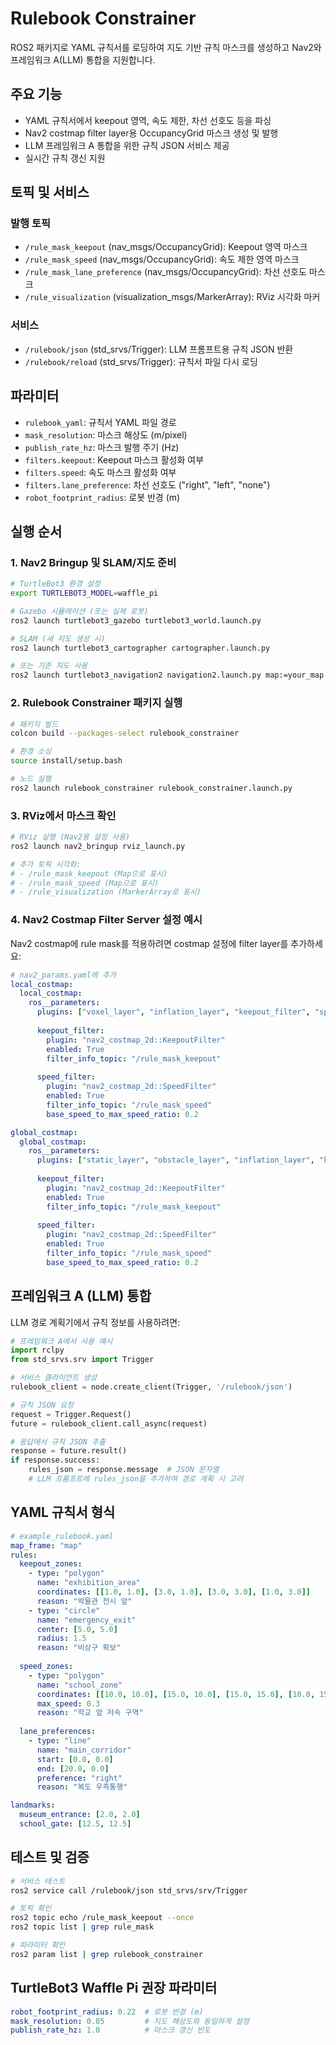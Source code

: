 # Rulebook Constrainer

ROS2 패키지로 YAML 규칙서를 로딩하여 지도 기반 규칙 마스크를 생성하고 Nav2와 프레임워크 A(LLM) 통합을 지원합니다.

## 주요 기능

- YAML 규칙서에서 keepout 영역, 속도 제한, 차선 선호도 등을 파싱
- Nav2 costmap filter layer용 OccupancyGrid 마스크 생성 및 발행
- LLM 프레임워크 A 통합을 위한 규칙 JSON 서비스 제공
- 실시간 규칙 갱신 지원

## 토픽 및 서비스

### 발행 토픽
- `/rule_mask_keepout` (nav_msgs/OccupancyGrid): Keepout 영역 마스크
- `/rule_mask_speed` (nav_msgs/OccupancyGrid): 속도 제한 영역 마스크
- `/rule_mask_lane_preference` (nav_msgs/OccupancyGrid): 차선 선호도 마스크
- `/rule_visualization` (visualization_msgs/MarkerArray): RViz 시각화 마커

### 서비스
- `/rulebook/json` (std_srvs/Trigger): LLM 프롬프트용 규칙 JSON 반환
- `/rulebook/reload` (std_srvs/Trigger): 규칙서 파일 다시 로딩

## 파라미터

- `rulebook_yaml`: 규칙서 YAML 파일 경로
- `mask_resolution`: 마스크 해상도 (m/pixel)
- `publish_rate_hz`: 마스크 발행 주기 (Hz)
- `filters.keepout`: Keepout 마스크 활성화 여부
- `filters.speed`: 속도 마스크 활성화 여부
- `filters.lane_preference`: 차선 선호도 ("right", "left", "none")
- `robot_footprint_radius`: 로봇 반경 (m)

## 실행 순서

### 1. Nav2 Bringup 및 SLAM/지도 준비
```bash
# TurtleBot3 환경 설정
export TURTLEBOT3_MODEL=waffle_pi

# Gazebo 시뮬레이션 (또는 실제 로봇)
ros2 launch turtlebot3_gazebo turtlebot3_world.launch.py

# SLAM (새 지도 생성 시)
ros2 launch turtlebot3_cartographer cartographer.launch.py

# 또는 기존 지도 사용
ros2 launch turtlebot3_navigation2 navigation2.launch.py map:=your_map.yaml
```

### 2. Rulebook Constrainer 패키지 실행
```bash
# 패키지 빌드
colcon build --packages-select rulebook_constrainer

# 환경 소싱
source install/setup.bash

# 노드 실행
ros2 launch rulebook_constrainer rulebook_constrainer.launch.py
```

### 3. RViz에서 마스크 확인
```bash
# RViz 실행 (Nav2용 설정 사용)
ros2 launch nav2_bringup rviz_launch.py

# 추가 토픽 시각화:
# - /rule_mask_keepout (Map으로 표시)
# - /rule_mask_speed (Map으로 표시)
# - /rule_visualization (MarkerArray로 표시)
```

### 4. Nav2 Costmap Filter Server 설정 예시

Nav2 costmap에 rule mask를 적용하려면 costmap 설정에 filter layer를 추가하세요:

```yaml
# nav2_params.yaml에 추가
local_costmap:
  local_costmap:
    ros__parameters:
      plugins: ["voxel_layer", "inflation_layer", "keepout_filter", "speed_filter"]
      
      keepout_filter:
        plugin: "nav2_costmap_2d::KeepoutFilter"
        enabled: True
        filter_info_topic: "/rule_mask_keepout"
        
      speed_filter:
        plugin: "nav2_costmap_2d::SpeedFilter"
        enabled: True
        filter_info_topic: "/rule_mask_speed"
        base_speed_to_max_speed_ratio: 0.2

global_costmap:
  global_costmap:
    ros__parameters:
      plugins: ["static_layer", "obstacle_layer", "inflation_layer", "keepout_filter", "speed_filter"]
      
      keepout_filter:
        plugin: "nav2_costmap_2d::KeepoutFilter"
        enabled: True
        filter_info_topic: "/rule_mask_keepout"
        
      speed_filter:
        plugin: "nav2_costmap_2d::SpeedFilter"
        enabled: True
        filter_info_topic: "/rule_mask_speed"
        base_speed_to_max_speed_ratio: 0.2
```

## 프레임워크 A (LLM) 통합

LLM 경로 계획기에서 규칙 정보를 사용하려면:

```python
# 프레임워크 A에서 사용 예시
import rclpy
from std_srvs.srv import Trigger

# 서비스 클라이언트 생성
rulebook_client = node.create_client(Trigger, '/rulebook/json')

# 규칙 JSON 요청
request = Trigger.Request()
future = rulebook_client.call_async(request)

# 응답에서 규칙 JSON 추출
response = future.result()
if response.success:
    rules_json = response.message  # JSON 문자열
    # LLM 프롬프트에 rules_json을 추가하여 경로 계획 시 고려
```

## YAML 규칙서 형식

```yaml
# example_rulebook.yaml
map_frame: "map"
rules:
  keepout_zones:
    - type: "polygon"
      name: "exhibition_area"
      coordinates: [[1.0, 1.0], [3.0, 1.0], [3.0, 3.0], [1.0, 3.0]]
      reason: "박물관 전시 앞"
    - type: "circle"
      name: "emergency_exit"
      center: [5.0, 5.0]
      radius: 1.5
      reason: "비상구 확보"
  
  speed_zones:
    - type: "polygon"
      name: "school_zone"
      coordinates: [[10.0, 10.0], [15.0, 10.0], [15.0, 15.0], [10.0, 15.0]]
      max_speed: 0.3
      reason: "학교 앞 저속 구역"
  
  lane_preferences:
    - type: "line"
      name: "main_corridor"
      start: [0.0, 0.0]
      end: [20.0, 0.0]
      preference: "right"
      reason: "복도 우측통행"

landmarks:
  museum_entrance: [2.0, 2.0]
  school_gate: [12.5, 12.5]
```

## 테스트 및 검증

```bash
# 서비스 테스트
ros2 service call /rulebook/json std_srvs/srv/Trigger

# 토픽 확인
ros2 topic echo /rule_mask_keepout --once
ros2 topic list | grep rule_mask

# 파라미터 확인
ros2 param list | grep rulebook_constrainer
```

## TurtleBot3 Waffle Pi 권장 파라미터

```yaml
robot_footprint_radius: 0.22  # 로봇 반경 (m)
mask_resolution: 0.05         # 지도 해상도와 동일하게 설정
publish_rate_hz: 1.0          # 마스크 갱신 빈도
```
